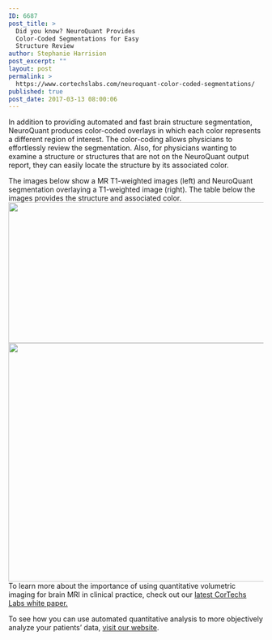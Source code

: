 ```yaml
---
ID: 6687
post_title: >
  Did you know? NeuroQuant Provides
  Color-Coded Segmentations for Easy
  Structure Review
author: Stephanie Harrision
post_excerpt: ""
layout: post
permalink: >
  https://www.cortechslabs.com/neuroquant-color-coded-segmentations/
published: true
post_date: 2017-03-13 08:00:06
---
```

In addition to providing automated and fast brain structure segmentation, NeuroQuant produces color-coded overlays in which each color represents a different region of interest. The color-coding allows physicians to effortlessly review the segmentation. Also, for physicians wanting to examine a structure or structures that are not on the NeuroQuant output report, they can easily locate the structure by its associated color.

The images below show a MR T1-weighted images (left) and NeuroQuant segmentation overlaying a T1-weighted image (right). The table below the images provides the structure and associated color.<a href="https://www.cortechslabs.com/wp-content/uploads/2017/03/Color-coded-ROI.png"><img class="aligncenter wp-image-6689" src="https://www.cortechslabs.com/wp-content/uploads/2017/03/T1-weightd-and-NQ.png" alt="" width="515" height="277" /></a><a href="https://www.cortechslabs.com/wp-content/uploads/2017/03/Color-coded-ROI-2.png"><img class="aligncenter wp-image-6698 size-full" src="https://www.cortechslabs.com/wp-content/uploads/2017/03/Color-coded-ROI-2.png" alt="" width="668" height="470" /></a>To learn more about the importance of using quantitative volumetric imaging for brain MRI in clinical practice, check out our <a href="https://www.cortechslabs.com/whitepapers/">latest CorTechs Labs white paper.</a>

To see how you can use automated quantitative analysis to more objectively analyze your patients’ data, <a href="https://www.cortechslabs.com">visit our website</a>.